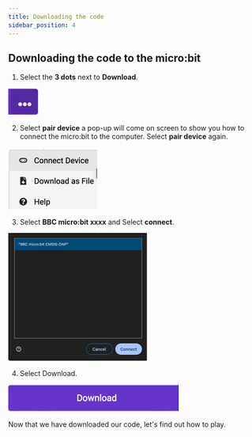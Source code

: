 ```yaml
---
title: Downloading the code
sidebar_position: 4
---
```


## Downloading the code to the micro:bit

1. Select the **3 dots** next to **Download**.

![The three dots](./img/threeDots.png)

2. Select **pair device** a pop-up will come on screen to show you how to connect the micro:bit to the computer. Select **pair device** again.

![Connect Device](./img/ConnectDevice.png)

3. Select **BBC micro:bit xxxx** and Select **connect**.

![Pairing the micro:bit](./img/PairDevice.png)

4. Select Download.

![Download Button](./img/DownloadButton.png)

Now that we have downloaded our code, let's find out how to play.